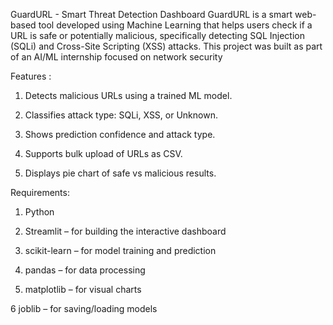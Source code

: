 GuardURL - Smart Threat Detection Dashboard
GuardURL is a smart web-based tool developed using Machine Learning that helps users check if a URL is safe or potentially malicious, specifically detecting SQL Injection (SQLi) 
and Cross-Site Scripting (XSS) attacks.
This project was built as part of an AI/ML internship focused on network security

 Features :
 
   1. Detects malicious URLs using a trained ML model.

   
   2. Classifies attack type: SQLi, XSS, or Unknown.

   
   3. Shows prediction confidence and attack type.

   
   4. Supports bulk upload of URLs as CSV.

   
   5. Displays pie chart of safe vs malicious results.
 
 Requirements:
 
   1. Python

   
   2. Streamlit – for building the interactive dashboard

   
   3. scikit-learn – for model training and prediction

   
   4. pandas – for data processing

   
   5. matplotlib – for visual charts

   
   6 joblib – for saving/loading models
